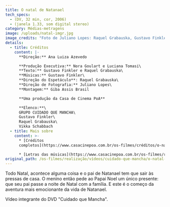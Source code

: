 ```yaml
---
title: O natal de Natanael
tech_specs:
  - (DV, 32 min, cor, 2006)
  - (janela 1.33, som digital stereo)
category: Médias-metragens
image: /uploads/natal-imgr.jpg
image_credits: "Foto de Juliano Lopes: Raquel Grabauska, Gustavo Finkler e Vika Schabbach"
details:
  - title: Créditos
    content: |-
      **Direção:** Ana Luiza Azevedo

      **Produção Executiva:** Nora Goulart e Luciana Tomasi\
      **Texto:** Gustavo Finkler e Raquel Grabauska\
      **Músicas:** Gustavo Finkler\
      **Direção do Espetáculo**: Raquel Grabauska\
      **Direção de Fotografia:** Juliano Lopes\
      **Montagem:** Giba Assis Brasil

      **Uma produção da Casa de Cinema PoA**

      **Elenco:**\
      GRUPO CUIDADO QUE MANCHA\
      Gustavo Finkler\
      Raquel Grabauska\
      Vikka Schabbach
  - title: Mais sobre
    content: >-
      * [Créditos
      completos](https://www.casacinepoa.com.br/os-filmes/créditos/o-natal-de-natanael.html)

      * [Letras das músicas](https://www.casacinepoa.com.br/os-filmes/realização/vídeos/cuidado-que-mancha/o-natal-de-natanael/letras-das-músicas.html)
original_path: /os-filmes/realização/vídeos/cuidado-que-mancha/o-natal-de-natanael.html
---
```

Todo Natal, acontece alguma coisa e o pai de Natanael tem que sair às pressas de casa. O menino então pede ao Papai Noel um único presente: que seu pai passe a noite de Natal com a família. E este é o começo da aventura mais emocionante da vida de Natanael.

Vídeo integrante do DVD "Cuidado que Mancha".